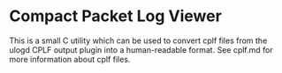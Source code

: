 # Compact Packet Log Viewer

This is a small C utility which can be used to convert cplf files from the ulogd CPLF output plugin into a human-readable format. See cplf.md for more information about cplf files.


